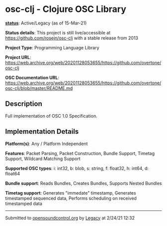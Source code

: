 # osc-clj - Clojure OSC Library

**[status](../implementation-status.html)**: Active/Legacy (as of 15-Mar-21)

**Status details**: 
This project is still live/accessible at https://github.com/rosejn/osc-clj with a stable release from 2013

**Project Type**: Programming Language Library

**Project URL**: <https://web.archive.org/web/20201128053655/https://github.com/overtone/osc-clj>

**OSC Documentation URL**: <https://web.archive.org/web/20201128053655/https://github.com/overtone/osc-clj/blob/master/README.md>

## Description

Full implementation of OSC 1.0 Specification.

## Implementation Details

**Platform(s)**: Any / Platform Independent

**Features**: Packet Parsing, Packet Construction, Bundle Support, Timetag Support, Wildcard Matching Support

**Supported OSC types**: i: int32, b: blob, s: string, f: float32, h: int64, d: float64

**Bundle support**: Reads Bundles, Creates Bundles, Supports Nested Bundles

**Timetag support**: Generates "immedate" timestamp, Generates timestamped sequenced data, Performs scheduling on received timestamped data

---
Submitted to [opensoundcontrol.org](https://opensoundcontrol.org) by [Legacy](https://web.archive.org) at 2/24/21 12:32
